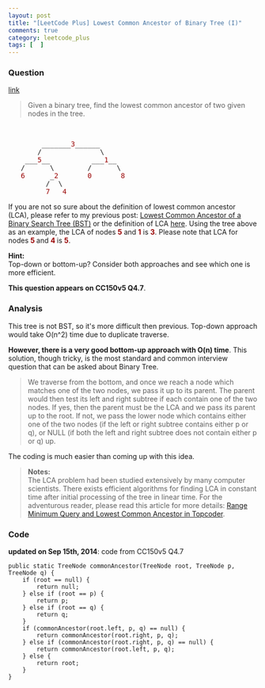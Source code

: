 ```yaml
---
layout: post
title: "[LeetCode Plus] Lowest Common Ancestor of Binary Tree (I)"
comments: true
category: leetcode_plus
tags: [  ]
---
```


### Question 

[link](http://leetcode.com/2011/07/lowest-common-ancestor-of-a-binary-tree-part-i.html)

<div class="entry bg-color bg-img font-color">
    <blockquote>
        <p class="font-color bg-color bg-img">Given a binary tree, find the lowest common ancestor of two given nodes in the tree.</p>
    </blockquote>
    <p class="font-color bg-color bg-img"><span id="more-790" class="font-color"></span>
        <br>
    </p><pre class="bg-color bg-img font-color">        _______<span style="color: #990000;" class="font-color">3</span>______
       /              \
    ___<span style="color: #990000;" class="font-color">5</span>__          ___<span style="color: #990000;" class="font-color">1</span>__
   /      \        /      \
   <span style="color: #990000;" class="font-color">6</span>      _<span style="color: #990000;" class="font-color">2       0       8</span>
         /  \
         <span style="color: #990000;" class="font-color">7   4</span></pre>
    <p class="font-color">If you are not so sure about the definition of lowest common ancestor (LCA), please refer to my previous post: <a href="http://www.leetcode.com/2011/07/lowest-common-ancestor-of-a-binary-search-tree.html" class="font-color bg-color bg-img">Lowest Common Ancestor of a Binary Search Tree (BST)</a> or the definition of LCA <a href="http://en.wikipedia.org/wiki/Lowest_common_ancestor" class="font-color">here</a>. Using the tree above as an example, the LCA of nodes <strong><span style="color: #990000;" class="font-color">5</span></strong> and <strong><span style="color: #990000;" class="font-color">1</span></strong> is <strong><span style="color: #990000;" class="font-color">3</span></strong>. Please note that LCA for nodes <strong><span style="color: #990000;" class="font-color">5</span> </strong>and <strong><span style="color: #990000;" class="font-color">4</span> </strong>is <strong><span style="color: #990000;" class="font-color">5</span></strong>.</p>
    <p class="font-color bg-color bg-img"><strong>Hint:</strong>
        <br>Top-down or bottom-up? Consider both approaches and see which one is more efficient.</p>
</div>

__This question appears on CC150v5 Q4.7__. 

### Analysis 

This tree is not BST, so it's more difficult then previous. Top-down approach would take O(n^2) time due to duplicate traverse. 

__However, there is a very good bottom-up approach with O(n) time__. This solution, though tricky, is the most standard and common interview question that can be asked about Binary Tree. 

> We traverse from the bottom, and once we reach a node which matches one of the two nodes, we pass it up to its parent. The parent would then test its left and right subtree if each contain one of the two nodes. If yes, then the parent must be the LCA and we pass its parent up to the root. If not, we pass the lower node which contains either one of the two nodes (if the left or right subtree contains either p or q), or NULL (if both the left and right subtree does not contain either p or q) up. 

The coding is much easier than coming up with this idea. 

<blockquote cite="http://leetcode.com/2011/07/lowest-common-ancestor-of-a-binary-tree-part-i.html">
<p class="font-color"><strong>Notes:<br> </strong>The LCA problem had been studied extensively by many computer scientists. There exists efficient algorithms for finding LCA in constant time after initial processing of the tree in linear time. For the adventurous reader, please read this article for more details: <a href="http://www.topcoder.com/tc?module=Static&amp;d1=tutorials&amp;d2=lowestCommonAncestor" class="font-color">Range Minimum Query and Lowest Common Ancestor in Topcoder</a>.
</p>
</blockquote>

### Code

__updated on Sep 15th, 2014__: code from CC150v5 Q4.7

	public static TreeNode commonAncestor(TreeNode root, TreeNode p, TreeNode q) {
		if (root == null) {
			return null;
		} else if (root == p) {
			return p;
		} else if (root == q) {
			return q;
		}
		if (commonAncestor(root.left, p, q) == null) {
			return commonAncestor(root.right, p, q);
		} else if (commonAncestor(root.right, p, q) == null) {
			return commonAncestor(root.left, p, q);
		} else {
			return root;
		}
	}
